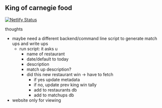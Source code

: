 ## King of carnegie food

[![Netlify Status](https://api.netlify.com/api/v1/badges/bfacdfe5-6e55-4883-a5ca-62c0ca413310/deploy-status)](https://app.netlify.com/sites/sage-chaja-b06e3f/deploys)

thoughts

- maybe need a different backend/command line script to generate match ups and write ups
  - run script: it asks u
    - name of restaurant
    - date/default to today
    - description
    - match up description?
    - did this new restaurant win -> have to fetch
      - if yes update metadata
      - if no, update prev king win tally
      - add to restaurants db
      - add to matchups db
- website only for viewing